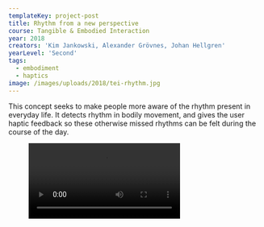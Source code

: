 ```yaml
---
templateKey: project-post
title: Rhythm from a new perspective
course: Tangible & Embodied Interaction
year: 2018
creators: 'Kim Jankowski, Alexander Grövnes, Johan Hellgren'
yearLevel: 'Second'
tags:
  - embodiment
  - haptics
image: /images/uploads/2018/tei-rhythm.jpg
---
```


This concept seeks to make people more aware of the rhythm present in everyday life. It detects rhythm in bodily movement, and gives the user haptic feedback so these otherwise missed rhythms can be felt during the course of the day. 

<figure>
<video controls src="https://api.kaltura.nordu.net/p/326/sp/0/playManifest/entryId/0_qzh5yf1m/format/url/flavorParamId/0/video.mp4"></video>
</figure>

